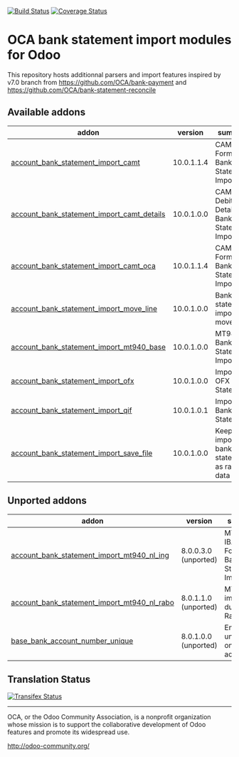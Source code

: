 [![Build Status](https://travis-ci.org/OCA/bank-statement-import.svg?branch=10.0)](https://travis-ci.org/OCA/bank-statement-import)
[![Coverage Status](https://coveralls.io/repos/OCA/bank-statement-import/badge.svg?branch=10.0)](https://coveralls.io/r/OCA/bank-statement-import?branch=10.0)

OCA bank statement import modules for Odoo
==========================================

This repository hosts additionnal parsers and import features inspired by v7.0 branch from https://github.com/OCA/bank-payment and https://github.com/OCA/bank-statement-reconcile

[//]: # (addons)

Available addons
----------------
addon | version | summary
--- | --- | ---
[account_bank_statement_import_camt](account_bank_statement_import_camt/) | 10.0.1.1.4 | CAMT Format Bank Statements Import
[account_bank_statement_import_camt_details](account_bank_statement_import_camt_details/) | 10.0.1.0.0 | CAMT Debitor Details Bank Statements Import
[account_bank_statement_import_camt_oca](account_bank_statement_import_camt_oca/) | 10.0.1.1.4 | CAMT Format Bank Statements Import
[account_bank_statement_import_move_line](account_bank_statement_import_move_line/) | 10.0.1.0.0 | Bank statement import move lines
[account_bank_statement_import_mt940_base](account_bank_statement_import_mt940_base/) | 10.0.1.0.0 | MT940 Bank Statements Import
[account_bank_statement_import_ofx](account_bank_statement_import_ofx/) | 10.0.1.0.0 | Import OFX Bank Statement
[account_bank_statement_import_qif](account_bank_statement_import_qif/) | 10.0.1.0.1 | Import QIF Bank Statements
[account_bank_statement_import_save_file](account_bank_statement_import_save_file/) | 10.0.1.0.0 | Keep imported bank statements as raw data


Unported addons
---------------
addon | version | summary
--- | --- | ---
[account_bank_statement_import_mt940_nl_ing](account_bank_statement_import_mt940_nl_ing/) | 8.0.0.3.0 (unported) | MT940 IBAN ING Format Bank Statements Import
[account_bank_statement_import_mt940_nl_rabo](account_bank_statement_import_mt940_nl_rabo/) | 8.0.1.1.0 (unported) | MT940 import for dutch Rabobank
[base_bank_account_number_unique](base_bank_account_number_unique/) | 8.0.1.0.0 (unported) | Enforce uniqueness on bank accounts

[//]: # (end addons)

Translation Status
------------------
[![Transifex Status](https://www.transifex.com/projects/p/OCA-bank-statement-import-10-0/chart/image_png)](https://www.transifex.com/projects/p/OCA-bank-statement-import-10-0)

----

OCA, or the Odoo Community Association, is a nonprofit organization whose
mission is to support the collaborative development of Odoo features and
promote its widespread use.

http://odoo-community.org/
